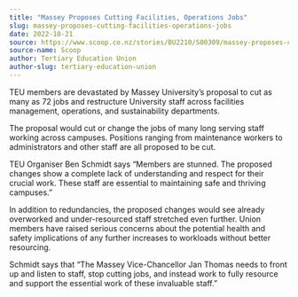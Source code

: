 ```yaml
---
title: "Massey Proposes Cutting Facilities, Operations Jobs"
slug: massey-proposes-cutting-facilities-operations-jobs
date: 2022-10-21
source: https://www.scoop.co.nz/stories/BU2210/S00309/massey-proposes-cutting-facilities-operations-jobs.htm
source-name: Scoop
author: Tertiary Education Union
author-slug: tertiary-education-union
---
```


<p>TEU members are devastated by Massey University’s
proposal to cut as many as 72 jobs and restructure
University staff across facilities management, operations,
and sustainability departments.</p>

<p>The proposal would cut
or change the jobs of many long serving staff working across
campuses. Positions ranging from maintenance workers to
administrators and other staff are all proposed to be
cut.</p>

<p>TEU Organiser Ben Schmidt says “Members are
stunned. The proposed changes show a complete lack of
understanding and respect for their crucial work. These
staff are essential to maintaining safe and thriving
campuses.”</p>

<p>In addition to redundancies, the proposed
changes would see already overworked and under-resourced
staff stretched even further. Union members have raised
serious concerns about the potential health and safety
implications of any further increases to workloads without
better resourcing.</p>

<p>Schmidt says that “The Massey
Vice-Chancellor Jan Thomas needs to front up and listen to
staff, stop cutting jobs, and instead work to fully resource
and support the essential work of these invaluable
staff.”</p>


